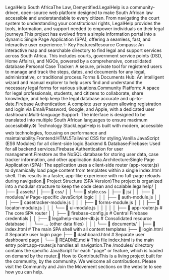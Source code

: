 LegalHelp South AfricaThe Law, Demystified.LegalHelp is a community-driven, open-source web platform designed to make South African law accessible and understandable to every citizen. From navigating the court system to understanding your constitutional rights, LegalHelp provides the tools, information, and support needed to empower individuals on their legal journeys.This project has evolved from a simple information portal into a dynamic Single Page Application (SPA), offering a seamless, fast, and interactive user experience.✨ Key FeaturesResource Compass: An interactive map and searchable directory to find legal and support services across South Africa. This includes courts, government service points (DSD, Home Affairs), and NGOs, powered by a comprehensive, consolidated database.Personal Case Tracker: A secure, private tool for registered users to manage and track the steps, dates, and documents for any legal, administrative, or traditional process.Forms & Documents Hub: An intelligent wizard and manual explorer to help users find and understand the necessary legal forms for various situations.Community Platform: A space for legal professionals, students, and citizens to collaborate, share knowledge, and help keep the legal database accurate and up-to-date.Firebase Authentication: A complete user system allowing registration and login via Email/Password, Google, and Apple, with a dedicated user dashboard.Multi-language Support: The interface is designed to be translated into multiple South African languages to ensure maximum accessibility.🛠️ Technology StackLegalHelp is built with modern, accessible web technologies, focusing on performance and maintainability.Frontend:HTML5Tailwind CSS for styling.Vanilla JavaScript (ES6 Modules) for all client-side logic.Backend & Database:Firebase: Used for all backend services.Firebase Authentication for user management.Firestore as the NoSQL database for storing user data, case tracker information, and other application data.Architecture:Single Page Application (SPA): The application uses a client-side router (app-router.js) to dynamically load page content from templates within a single index.html shell. This results in a faster, app-like experience with no full-page reloads during navigation.📂 Project Structure (SPA Version)The project is organized into a modular structure to keep the code clean and scalable.legalhelp/
│
├── 📂 assets/
│   ├── 📂 css/
│   │   └── 📄 style.css
│   ├── 📂 js/
│   │   ├── 📂 modules/               # Page-specific JavaScript logic
│   │   │   ├── 📄 auth-module.js
│   │   │   ├── 📄 casetracker-module.js
│   │   │   ├── 📄 forms-module.js
│   │   │   ├── 📄 locator-module.js
│   │   │   └── 📄 ui-module.js
│   │   │
│   │   ├── 📄 app-router.js           # The core SPA router
│   │   ├── 📄 firebase-config.js     # Central Firebase credentials
│   │   ├── 📄 legalhelp-master-db.js  # Consolidated resource database
│   │   └── ... (other data files)
│   │
│   └── 📂 documents/
│
├── 📄 index.html                     # The main SPA shell with all content templates
├── 📄 login.html                     # Separate user login page
├── 📄 dashboard.html                 # Separate user dashboard page
│
└── 📄 README.md                      # This file
index.html is the main entry point.app-router.js handles all navigation.The /modules/ directory contains the specific JavaScript for each "page" or feature, which is loaded on demand by the router.🤝 How to ContributeThis is a living project built for the community, by the community. We welcome all contributions. Please visit the Community and Join the Movement sections on the website to see how you can help.